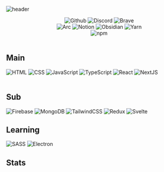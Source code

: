 
![header](https://capsule-render.vercel.app/api?type=rect&text=Vbeo147&desc=Front-end&descAlignY=90)
<div>
  <div>
    <div align="center">
      <img alt="Github" src ="https://img.shields.io/badge/Github-181717.svg?&style=for-the-badge&logo=GitHub&logoColor=white"/>
      <img alt="Discord" src ="https://img.shields.io/badge/Discord-5865F2.svg?&style=for-the-badge&logo=Discord&logoColor=white"/>
      <img alt="Brave" src ="https://img.shields.io/badge/Brave-FB542B.svg?&style=for-the-badge&logo=Brave&logoColor=white"/>
      <br />
      <img alt="Arc" src ="https://img.shields.io/badge/Arc-FCBFBD.svg?&style=for-the-badge&logo=Arc&logoColor=black"/>
      <img alt="Notion" src ="https://img.shields.io/badge/Notion-000000.svg?&style=for-the-badge&logo=Notion&logoColor=white"/>
      <img alt="Obsidian" src ="https://img.shields.io/badge/Obsidian-7C3AED.svg?&style=for-the-badge&logo=Obsidian&logoColor=white"/>
      <img alt="Yarn" src="https://img.shields.io/badge/yarn-%232C8EBB.svg?style=for-the-badge&logo=yarn&logoColor=white" />
      <br />
      <img alt="npm" src="https://img.shields.io/badge/npm-CB3837.svg?style=for-the-badge&logo=npm&logoColor=white" />
    </div>
    <br />
    <h2>Main</h2>
      <div>
        <img alt="HTML" src ="https://img.shields.io/badge/HTML-E34F26.svg?&style=for-the-badge&logo=HTML5&logoColor=white"/>
        <img alt="CSS" src ="https://img.shields.io/badge/CSS-1572B6.svg?&style=for-the-badge&logo=CSS3&logoColor=white"/> 
        <img alt="JavaScript" src ="https://img.shields.io/badge/JavaScript-F7DF1E.svg?&style=for-the-badge&logo=JavaScript&logoColor=white"/>
        <img alt="TypeScript" src ="https://img.shields.io/badge/TypeScript-3178C6.svg?&style=for-the-badge&logo=TypeScript&logoColor=white"/>
        <img alt="React" src ="https://img.shields.io/badge/React-61DAFB.svg?&style=for-the-badge&logo=React&logoColor=white"/>
        <img alt="NextJS" src ="https://img.shields.io/badge/NextJS-000000.svg?&style=for-the-badge&logo=nextdotjs&logoColor=white"/> 
      </div>
      <br />
      <h2>Sub</h2>
      <div>
        <img alt="Firebase" src ="https://img.shields.io/badge/Firebase-FFCA28.svg?&style=for-the-badge&logo=Firebase&logoColor=white"/>
        <img alt="MongoDB" src ="https://img.shields.io/badge/MongoDB-47A248.svg?&style=for-the-badge&logo=MongoDB&logoColor=white"/> 
        <img alt="TailwindCSS" src ="https://img.shields.io/badge/TailwindCSS-06B6D4.svg?&style=for-the-badge&logo=TailwindCSS&logoColor=white"/>
        <img alt="Redux" src ="https://img.shields.io/badge/Redux-764ABC.svg?&style=for-the-badge&logo=Redux&logoColor=white"/>
        <img alt="Svelte" src="https://img.shields.io/badge/svelte-%23f1413d.svg?style=for-the-badge&logo=svelte&logoColor=white" />
      </div>
      <h2>Learning</h2>
      <div>
        <img alt="SASS" src ="https://img.shields.io/badge/SASS-CC6699.svg?&style=for-the-badge&logo=SASS&logoColor=white"/>
        <img alt="Electron" src ="https://img.shields.io/badge/Electron-47848F.svg?&style=for-the-badge&logo=Electron&logoColor=white"/> 
      </div>
    <h2>Stats</h2>
    <div>
      <img src="https://github-readme-stats.vercel.app/api/top-langs/?username=Vbeo147&layout=compact&theme=tokyonight" alt="" />
      <img src="https://github-readme-stats.vercel.app/api?username=Vbeo147&show_icons=true&theme=radical" alt="" />
    </div>
  </div>
</div>


